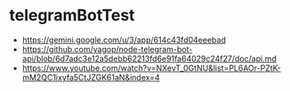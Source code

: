 # telegramBotTest

- https://gemini.google.com/u/3/app/614c43fd04eeebad
- https://github.com/yagop/node-telegram-bot-api/blob/6d7adc3e12a5debb62213fd6e91fa64029c24f27/doc/api.md
- https://www.youtube.com/watch?v=NXevT_0GtNU&list=PL6AOr-PZtK-mM2QC1ixyfa5CtJZGK61aN&index=4
